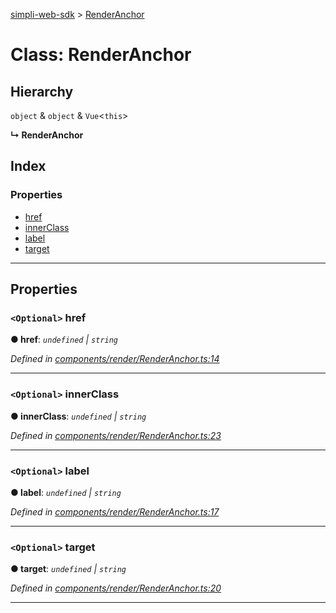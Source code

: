 [simpli-web-sdk](../README.md) > [RenderAnchor](../classes/renderanchor.md)

# Class: RenderAnchor

## Hierarchy

 `object` & `object` & `Vue`<`this`>

**↳ RenderAnchor**

## Index

### Properties

* [href](renderanchor.md#href)
* [innerClass](renderanchor.md#innerclass)
* [label](renderanchor.md#label)
* [target](renderanchor.md#target)

---

## Properties

<a id="href"></a>

### `<Optional>` href

**● href**: *`undefined` \| `string`*

*Defined in [components/render/RenderAnchor.ts:14](https://github.com/simplitech/simpli-web-sdk/blob/4ed922b/src/components/render/RenderAnchor.ts#L14)*

___
<a id="innerclass"></a>

### `<Optional>` innerClass

**● innerClass**: *`undefined` \| `string`*

*Defined in [components/render/RenderAnchor.ts:23](https://github.com/simplitech/simpli-web-sdk/blob/4ed922b/src/components/render/RenderAnchor.ts#L23)*

___
<a id="label"></a>

### `<Optional>` label

**● label**: *`undefined` \| `string`*

*Defined in [components/render/RenderAnchor.ts:17](https://github.com/simplitech/simpli-web-sdk/blob/4ed922b/src/components/render/RenderAnchor.ts#L17)*

___
<a id="target"></a>

### `<Optional>` target

**● target**: *`undefined` \| `string`*

*Defined in [components/render/RenderAnchor.ts:20](https://github.com/simplitech/simpli-web-sdk/blob/4ed922b/src/components/render/RenderAnchor.ts#L20)*

___

